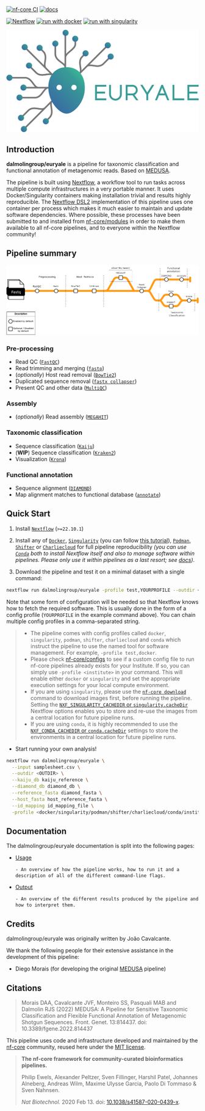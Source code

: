 [![nf-core CI](https://github.com/dalmolingroup/euryale/actions/workflows/ci.yml/badge.svg)](https://github.com/dalmolingroup/euryale/actions/workflows/ci.yml)
[![docs](https://github.com/dalmolingroup/euryale/actions/workflows/docs.yml/badge.svg)](https://github.com/dalmolingroup/euryale/actions/workflows/docs.yml)

[![Nextflow](https://img.shields.io/badge/nextflow%20DSL2-%E2%89%A522.10.1-4bc7e2a.svg?labelColor=000000)](https://www.nextflow.io/)
[![run with docker](https://img.shields.io/badge/run%20with-docker-0db7ed?labelColor=000000&logo=docker)](https://www.docker.com/)
[![run with singularity](https://img.shields.io/badge/run%20with-singularity-1d355c.svg?labelColor=000000)](https://sylabs.io/docs/)

![EURYALE Logo](assets/euryale_logo.png)

## Introduction

**dalmolingroup/euryale** is a pipeline for taxonomic classification and functional annotation of metagenomic reads. Based on [MEDUSA](https://github.com/dalmolingroup/medusa).

The pipeline is built using [Nextflow](https://www.nextflow.io), a workflow tool to run tasks across multiple compute infrastructures in a very portable manner. It uses Docker/Singularity containers making installation trivial and results highly reproducible. The [Nextflow DSL2](https://www.nextflow.io/docs/latest/dsl2.html) implementation of this pipeline uses one container per process which makes it much easier to maintain and update software dependencies. Where possible, these processes have been submitted to and installed from [nf-core/modules](https://github.com/nf-core/modules) in order to make them available to all nf-core pipelines, and to everyone within the Nextflow community!

## Pipeline summary

<picture>

  <source media="(prefers-color-scheme: dark)" srcset="./assets/euryale_workflow.drawio.png">
  <img alt="EURYALE diagram" src="./assets/euryale_workflow.light.png">
</picture>

### Pre-processing

- Read QC ([`FastQC`](https://www.bioinformatics.babraham.ac.uk/projects/fastqc/))
- Read trimming and merging ([`fastp`](https://github.com/OpenGene/fastp))
- (_optionally_) Host read removal ([`BowTie2`](https://bowtie-bio.sourceforge.net/bowtie2/manual.shtml))
- Duplicated sequence removal ([`fastx collapser`](http://hannonlab.cshl.edu/fastx_toolkit/))
- Present QC and other data ([`MultiQC`](http://multiqc.info/))

### Assembly

- (_optionally_) Read assembly ([`MEGAHIT`](https://github.com/voutcn/megahit))

### Taxonomic classification

- Sequence classification ([`Kaiju`](https://github.com/bioinformatics-centre/kaiju/))
- (**WIP**) Sequence classification ([`Kraken2`](https://github.com/DerrickWood/kraken2))
- Visualization ([`Krona`](https://github.com/marbl/Krona/wiki))

### Functional annotation

- Sequence alignment ([`DIAMOND`](https://github.com/bbuchfink/diamond))
- Map alignment matches to functional database ([`annotate`](https://github.com/dalmolingroup/annotate))

## Quick Start

1. Install [`Nextflow`](https://www.nextflow.io/docs/latest/getstarted.html#installation) (`>=22.10.1`)

2. Install any of [`Docker`](https://docs.docker.com/engine/installation/), [`Singularity`](https://www.sylabs.io/guides/3.0/user-guide/) (you can follow [this tutorial](https://singularity-tutorial.github.io/01-installation/)), [`Podman`](https://podman.io/), [`Shifter`](https://nersc.gitlab.io/development/shifter/how-to-use/) or [`Charliecloud`](https://hpc.github.io/charliecloud/) for full pipeline reproducibility _(you can use [`Conda`](https://conda.io/miniconda.html) both to install Nextflow itself and also to manage software within pipelines. Please only use it within pipelines as a last resort; see [docs](https://nf-co.re/usage/configuration#basic-configuration-profiles))_.

3. Download the pipeline and test it on a minimal dataset with a single command:

```bash
nextflow run dalmolingroup/euryale -profile test,YOURPROFILE --outdir <OUTDIR>
```

Note that some form of configuration will be needed so that Nextflow knows how to fetch the required software. This is usually done in the form of a config profile (`YOURPROFILE` in the example command above). You can chain multiple config profiles in a comma-separated string.

> - The pipeline comes with config profiles called `docker`, `singularity`, `podman`, `shifter`, `charliecloud` and `conda` which instruct the pipeline to use the named tool for software management. For example, `-profile test,docker`.
> - Please check [nf-core/configs](https://github.com/nf-core/configs#documentation) to see if a custom config file to run nf-core pipelines already exists for your Institute. If so, you can simply use `-profile <institute>` in your command. This will enable either `docker` or `singularity` and set the appropriate execution settings for your local compute environment.
> - If you are using `singularity`, please use the [`nf-core download`](https://nf-co.re/tools/#downloading-pipelines-for-offline-use) command to download images first, before running the pipeline. Setting the [`NXF_SINGULARITY_CACHEDIR` or `singularity.cacheDir`](https://www.nextflow.io/docs/latest/singularity.html?#singularity-docker-hub) Nextflow options enables you to store and re-use the images from a central location for future pipeline runs.
> - If you are using `conda`, it is highly recommended to use the [`NXF_CONDA_CACHEDIR` or `conda.cacheDir`](https://www.nextflow.io/docs/latest/conda.html) settings to store the environments in a central location for future pipeline runs.

- Start running your own analysis!

```bash
nextflow run dalmolingroup/euryale \
  --input samplesheet.csv \
  --outdir <OUTDIR> \
  --kaiju_db kaiju_reference \
  --diamond_db diamond_db \
  --reference_fasta diamond_fasta \
  --host_fasta host_reference_fasta \
  --id_mapping id_mapping_file \
  -profile <docker/singularity/podman/shifter/charliecloud/conda/institute>
```

## Documentation

The dalmolingroup/euryale documentation is split into the following pages:

- [Usage](usage.md)

      - An overview of how the pipeline works, how to run it and a description of all of the different command-line flags.

- [Output](output.md)

      - An overview of the different results produced by the pipeline and how to interpret them.

## Credits

dalmolingroup/euryale was originally written by João Cavalcante.

We thank the following people for their extensive assistance in the development of this pipeline:

- Diego Morais (for developing the original [MEDUSA](https://github.com/dalmolingroup/medusa) pipeline)

## Citations

> Morais DAA, Cavalcante JVF, Monteiro SS, Pasquali MAB and Dalmolin RJS (2022)
> MEDUSA: A Pipeline for Sensitive Taxonomic Classification and Flexible Functional Annotation
> of Metagenomic Shotgun Sequences.
> Front. Genet. 13:814437. doi: 10.3389/fgene.2022.814437

This pipeline uses code and infrastructure developed and maintained by the [nf-core](https://nf-co.re) community, reused here under the [MIT license](https://github.com/nf-core/tools/blob/master/LICENSE).

> **The nf-core framework for community-curated bioinformatics pipelines.**
>
> Philip Ewels, Alexander Peltzer, Sven Fillinger, Harshil Patel, Johannes Alneberg, Andreas Wilm, Maxime Ulysse Garcia, Paolo Di Tommaso & Sven Nahnsen.
>
> _Nat Biotechnol._ 2020 Feb 13. doi: [10.1038/s41587-020-0439-x](https://dx.doi.org/10.1038/s41587-020-0439-x).
